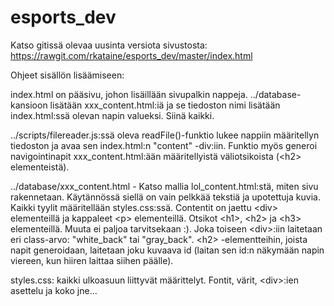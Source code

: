 # esports_dev

Katso gitissä olevaa uusinta versiota sivustosta:
https://rawgit.com/rkataine/esports_dev/master/index.html

Ohjeet sisällön lisäämiseen:

index.html on pääsivu, johon lisäillään sivupalkin nappeja. 
  ../database-kansioon lisätään xxx_content.html:iä ja se tiedoston nimi lisätään index.html:ssä olevan napin valueksi. Siinä kaikki.
  
  ../scripts/filereader.js:ssä oleva readFile()-funktio lukee nappiin määritellyn tiedoston ja avaa sen index.html:n "content" -div:iin. Funktio myös generoi navigointinapit xxx_content.html:ään määritellyistä väliotsikoista (\<h2> elementeistä). 
  
  ../database/xxx_content.html - Katso mallia lol_content.html:stä, miten sivu rakennetaan. Käytännössä siellä on vain pelkkää tekstiä ja upotettuja kuvia. Kaikki tyylit määritellään styles.css:ssä. Contentit on jaettu \<div> elementeillä ja kappaleet \<p> elementeillä. Otsikot \<h1>, \<h2> ja \<h3> elementeillä. Muuta ei paljoa tarvitsekaan :). Joka toiseen \<div>:iin laitetaan eri class-arvo: "white_back" tai "gray_back". \<h2> -elementteihin, joista napit generoidaan, laitetaan joku kuvaava id (laitan sen id:n näkymään napin viereen, kun hiiren laittaa siihen päälle).

styles.css: kaikki ulkoasuun liittyvät määrittelyt. Fontit, värit, \<div>:ien asettelu ja koko jne...



